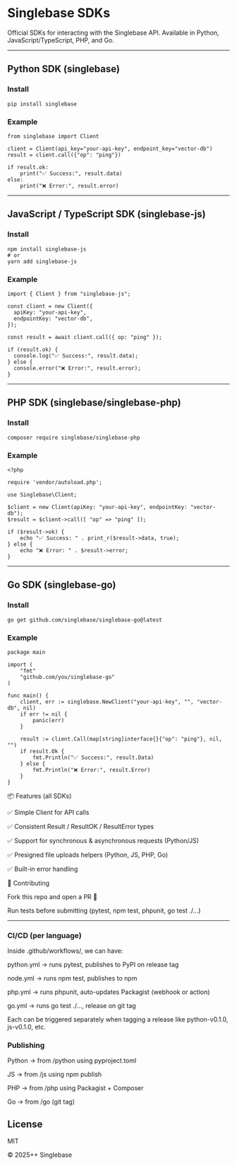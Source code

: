 # Singlebase SDKs

Official SDKs for interacting with the Singlebase API. Available in Python, JavaScript/TypeScript, PHP, and Go.

---

## Python SDK (singlebase)

### Install

`pip install singlebase`

### Example

```
from singlebase import Client

client = Client(api_key="your-api-key", endpoint_key="vector-db")
result = client.call({"op": "ping"})

if result.ok:
    print("✅ Success:", result.data)
else:
    print("❌ Error:", result.error)
```

---

## JavaScript / TypeScript SDK (singlebase-js)

### Install

```
npm install singlebase-js
# or
yarn add singlebase-js
```

### Example

`import { Client } from "singlebase-js";`

```
const client = new Client({
  apiKey: "your-api-key",
  endpointKey: "vector-db",
});

const result = await client.call({ op: "ping" });

if (result.ok) {
  console.log("✅ Success:", result.data);
} else {
  console.error("❌ Error:", result.error);
}
```

---

## PHP SDK (singlebase/singlebase-php)

### Install

`composer require singlebase/singlebase-php`

### Example

```
<?php

require 'vendor/autoload.php';

use Singlebase\Client;

$client = new Client(apiKey: "your-api-key", endpointKey: "vector-db");
$result = $client->call([ "op" => "ping" ]);

if ($result->ok) {
    echo "✅ Success: " . print_r($result->data, true);
} else {
    echo "❌ Error: " . $result->error;
}

```

---

## Go SDK (singlebase-go)

### Install

`go get github.com/singlebase/singlebase-go@latest`

### Example

```
package main

import (
	"fmt"
	"github.com/you/singlebase-go"
)

func main() {
	client, err := singlebase.NewClient("your-api-key", "", "vector-db", nil)
	if err != nil {
		panic(err)
	}

	result := client.Call(map[string]interface{}{"op": "ping"}, nil, "")
	if result.Ok {
		fmt.Println("✅ Success:", result.Data)
	} else {
		fmt.Println("❌ Error:", result.Error)
	}
}
```

📦 Features (all SDKs)

✅ Simple Client for API calls

✅ Consistent Result / ResultOK / ResultError types

✅ Support for synchronous & asynchronous requests (Python/JS)

✅ Presigned file uploads helpers (Python, JS, PHP, Go)

✅ Built-in error handling

🤝 Contributing

Fork this repo and open a PR 🚀

Run tests before submitting (pytest, npm test, phpunit, go test ./...)

---

### CI/CD (per language)

Inside .github/workflows/, we can have:

python.yml → runs pytest, publishes to PyPI on release tag

node.yml → runs npm test, publishes to npm

php.yml → runs phpunit, auto-updates Packagist (webhook or action)

go.yml → runs go test ./..., release on git tag

Each can be triggered separately when tagging a release like python-v0.1.0, js-v0.1.0, etc.

### Publishing

Python → from /python using pyproject.toml

JS → from /js using npm publish

PHP → from /php using Packagist + Composer

Go → from /go (git tag)

## License

MIT 

© 2025++ Singlebase